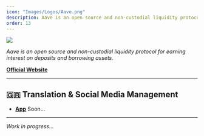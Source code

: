 ```yaml
---
icon: "Images/Logos/Aave.png"
description: Aave is an open source and non-custodial liquidity protocol for earning interest on deposits and borrowing assets.
order: 13
---
```


![](../Images/Covers/Aave.png)

_Aave is an open source and non-custodial liquidity protocol for earning interest on deposits and borrowing assets._

[**Official Website**](https://aave.com/)

---

## 🇬🇷 Translation & Social Media Management

- [**App**]() Soon...

---

_Work in progress..._
